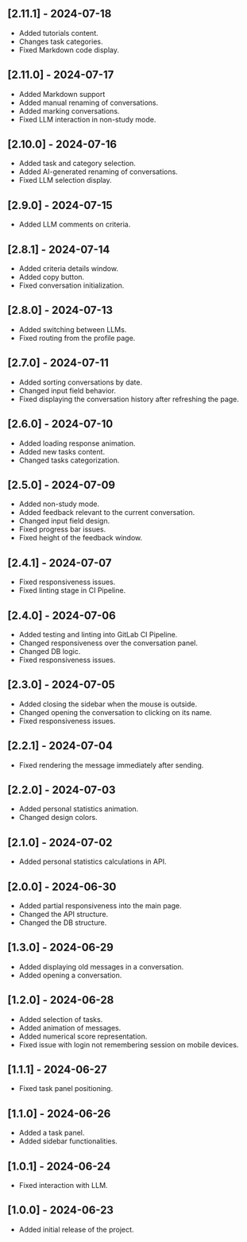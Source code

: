 ## [2.11.1] - 2024-07-18
- Added tutorials content.
- Changes task categories.
- Fixed Markdown code display.

## [2.11.0] - 2024-07-17
- Added Markdown support
- Added manual renaming of conversations.
- Added marking conversations.
- Fixed LLM interaction in non-study mode.

## [2.10.0] - 2024-07-16
- Added task and category selection.
- Added AI-generated renaming of conversations.
- Fixed LLM selection display.

## [2.9.0] - 2024-07-15
- Added LLM comments on criteria.

## [2.8.1] - 2024-07-14
- Added criteria details window.
- Added copy button.
- Fixed conversation initialization.

## [2.8.0] - 2024-07-13
- Added switching between LLMs.
- Fixed routing from the profile page.

## [2.7.0] - 2024-07-11
- Added sorting conversations by date.
- Changed input field behavior.
- Fixed displaying the conversation history after refreshing the page.

## [2.6.0] - 2024-07-10
- Added loading response animation.
- Added new tasks content.
- Changed tasks categorization.

## [2.5.0] - 2024-07-09
- Added non-study mode.
- Added feedback relevant to the current conversation.
- Changed input field design.
- Fixed progress bar issues.
- Fixed height of the feedback window.

## [2.4.1] - 2024-07-07
- Fixed responsiveness issues.
- Fixed linting stage in CI Pipeline.

## [2.4.0] - 2024-07-06
- Added testing and linting into GitLab CI Pipeline.
- Changed responsiveness over the conversation panel.
- Changed DB logic.
- Fixed responsiveness issues.

## [2.3.0] - 2024-07-05
- Added closing the sidebar when the mouse is outside.
- Changed opening the conversation to clicking on its name.
- Fixed responsiveness issues.

## [2.2.1] - 2024-07-04
- Fixed rendering the message immediately after sending.

## [2.2.0] - 2024-07-03
- Added personal statistics animation.
- Changed design colors.

## [2.1.0] - 2024-07-02
- Added personal statistics calculations in API.

## [2.0.0] - 2024-06-30
- Added partial responsiveness into the main page.
- Changed the API structure.
- Changed the DB structure.

## [1.3.0] - 2024-06-29
- Added displaying old messages in a conversation.
- Added opening a conversation.

## [1.2.0] - 2024-06-28
- Added selection of tasks.
- Added animation of messages.
- Added numerical score representation.
- Fixed issue with login not remembering session on mobile devices.

## [1.1.1] - 2024-06-27
- Fixed task panel positioning.

## [1.1.0] - 2024-06-26
- Added a task panel.
- Added sidebar functionalities.

## [1.0.1] - 2024-06-24
- Fixed interaction with LLM.

## [1.0.0] - 2024-06-23
- Added initial release of the project.
